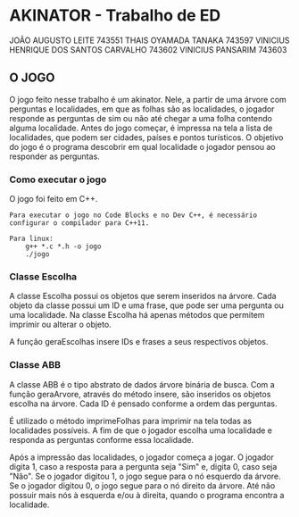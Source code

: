 # AKINATOR - Trabalho de ED 

JOÃO AUGUSTO LEITE 743551
THAIS OYAMADA TANAKA 743597
VINICIUS HENRIQUE DOS SANTOS CARVALHO 743602
VINICIUS PANSARIM 743603

## O JOGO

O jogo feito nesse trabalho é um akinator. Nele, a partir de uma árvore com perguntas e localidades, em que as folhas são as localidades, o jogador responde as perguntas de sim ou não até chegar a uma folha contendo alguma localidade. 
Antes do jogo começar, é impressa na tela a lista de localidades, que podem ser cidades, países e pontos turísticos.
O objetivo do jogo é o programa descobrir em qual localidade o jogador pensou ao responder as perguntas.

### Como executar o jogo

O jogo foi feito em C++.

```
Para executar o jogo no Code Blocks e no Dev C++, é necessário configurar o compilador para C++11.

Para linux:
	g++ *.c *.h -o jogo
	./jogo
```

### Classe Escolha

A classe Escolha possui os objetos que serem inseridos na árvore. Cada objeto da classe possui um ID e uma frase, que pode ser uma pergunta ou uma localidade. 
Na classe Escolha há apenas métodos que permitem imprimir ou alterar o objeto.

A função geraEscolhas insere IDs e frases a seus respectivos objetos.

### Classe ABB

A classe ABB é o tipo abstrato de dados árvore binária de busca. Com a função geraArvore, através do método insere, são inseridos os objetos escolha na árvore. Cada ID é pensado conforme a ordem das perguntas.

É utilizado o método imprimeFolhas para imprimir na tela todas as localidades possíveis. A fim de que o jogador escolha uma localidade e responda as perguntas conforme essa localidade.

Após a impressão das localidades, o jogador começa a jogar. 
O jogador digita 1, caso a resposta para a pergunta seja "Sim" e, digita 0, caso seja "Não". Se o jogador digitou 1, o jogo segue para o nó esquerdo da árvore. 
Se o jogador digitou 0, o jogo segue para o nó direito da árvore. Até não possuir mais nós à esquerda e/ou à direita, quando o programa encontra a localidade.